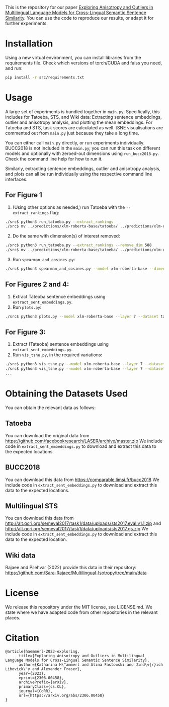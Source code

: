 This is the repository for our paper [Exploring Anisotropy and Outliers in Multilingual Language Models for Cross-Lingual Semantic Sentence Similarity](https://arxiv.org/abs/2306.00458).
You can use the code to reproduce our results, or adapt it for further experiments.

# Installation

Using a new virtual environment, you can install libraries from the requirements file.
Check which versions of torch/CUDA and faiss you need, and run:

```bash
pip install -r src/requirements.txt
```

# Usage

A large set of experiments is bundled together in ``main.py``.
Specifically, this includes for Tatoeba, STS, and Wiki data: 
Extracting sentence embeddings, outlier and anisotropy analysis, and plotting the mean embeddings.
For Tatoeba and STS, task scores are calculated as well.
tSNE visualisations are commented out from ``main.py`` just because they take a long time.

You can either call ``main.py`` directly, or run experiments individually.
BUCC2018 is not included in the ``main.py``; you can run this task on different models and optionally with zeroed-out dimensions using ``run_bucc2018.py``. 
Check the command line help for how to run it.

Similarly, extracting sentence embeddings, outlier and anisotropy analysis, and plots can all be run individually using the respective command line interfaces.

## For Figure 1

1. (Using other options as needed,) run Tatoeba with the ``--extract_rankings`` flag:

```bash
./src$ python3 run_tatoeba.py --extract_rankings
./src$ mv ../predictions/xlm-roberta-base/tatoeba/ ../predictions/xlm-roberta-base-original-predictions/tatoeba/
```

2. Do the same with dimension(s) of interest removed:

```bash
./src$ python3 run_tatoeba.py --extract_rankings --remove_dim 588
./src$ mv ../predictions/xlm-roberta-base/tatoeba/ ../predictions/xlm-roberta-base-588-predictions/tatoeba/
```

3. Run `spearman_and_cosines.py`:

```bash
./src$ python3 spearman_and_cosines.py --model xlm-roberta-base --dimension 588 --job cosines
```

## For Figures 2 and 4:

1. Extract Tateoba sentence embeddings using ``extract_sent_embeddings.py``.
2. Run ``plots.py``:

```bash
./src$ python3 plots.py --model xlm-roberta-base --layer 7 --dataset tatoeba --job means
```

## For Figure 3:

1. Extract (Tateoba) sentence embeddings using ``extract_sent_embeddings.py``.
2. Run ``vis_tsne.py``, in the required variations:

```bash
./src$ python3 vis_tsne.py --model xlm-roberta-base --layer 7 --dataset tatoeba --lang_or_track ara --parallel_vis
./src$ python3 vis_tsne.py --model xlm-roberta-base --layer 7 --dataset tatoeba --lang_or_track ara --parallel_vis --append_file_name _whitened
...
```

# Obtaining the Datasets Used

You can obtain the relevant data as follows:

## Tatoeba

You can download the original data from https://github.com/facebookresearch/LASER/archive/master.zip
We include code in ``extract_sent_embeddings.py`` to download and extract this data to the expected locations.

## BUCC2018

You can download this data from https://comparable.limsi.fr/bucc2018
We include code in ``extract_sent_embeddings.py`` to download and extract this data to the expected locations.

## Multilingual STS

You can download this data from http://alt.qcri.org/semeval2017/task1/data/uploads/sts2017.eval.v1.1.zip and http://alt.qcri.org/semeval2017/task1/data/uploads/sts2017.gs.zip
We include code in ``extract_sent_embeddings.py`` to download and extract this data to the expected location.

## Wiki data

Rajaee and Pilehvar (2022) provide this data in their repository: https://github.com/Sara-Rajaee/Multilingual-Isotropy/tree/main/data


# License

We release this repository under the MIT license, see LICENSE.md.
We state where we have adapted code from other repositories in the relevant places.


# Citation

```
@article{haemmerl-2023-exploring,
      title={Exploring Anisotropy and Outliers in Multilingual Language Models for Cross-Lingual Semantic Sentence Similarity}, 
      author={Katharina H\"ammerl and Alina Fastowski and Jind\v{r}ich Libovick\'y and Alexander Fraser},
      year={2023},
      eprint={2306.00458},
      archivePrefix={arXiv},
      primaryClass={cs.CL},
      journal={CoRR},
      url={https://arxiv.org/abs/2306.00458}
}
```
